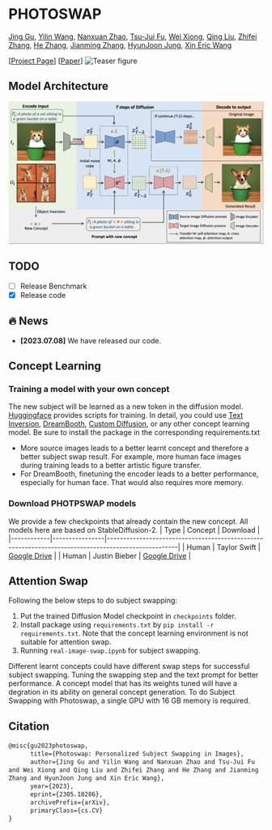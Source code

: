 # PHOTOSWAP

[Jing Gu](https://g-jing.github.io/), [Yilin Wang](https://yilinwang.org/), [Nanxuan Zhao](http://nxzhao.com/), [Tsu-Jui Fu](https://tsujuifu.github.io/), [Wei Xiong](https://wxiong.me/), [Qing Liu](https://qliu24.github.io/), [Zhifei Zhang](https://zzutk.github.io/), [He Zhang](https://sites.google.com/site/hezhangsprinter/), [Jianming Zhang](https://cs-people.bu.edu/jmzhang/), [HyunJoon Jung](https://polaris79.wixsite.com/hjung), [Xin Eric Wang](https://eric-xw.github.io/)


[[Project Page](https://photoswap.github.io/)] [[Paper](https://arxiv.org/abs/2305.18286)]
![Teaser figure](figures/teaser-arxiv.png)

## Model Architecture
![Teaser figure](figures/architecture.png)


## TODO
- [ ] Release Benchmark  
- [x] Release code  

## :fire: News
* **[2023.07.08]** We have released our code.

## Concept Learning

### Training a model with your own concept
The new subject will be learned as a new token in the diffusion model. [Huggingface](https://github.com/huggingface/diffusers/tree/main/examples/) provides scripts for training. In detail, you could use [Text Inversion](https://github.com/huggingface/diffusers/tree/main/examples/textual_inversion), [DreamBooth](https://github.com/huggingface/diffusers/tree/main/examples/dreambooth), [Custom Diffusion](https://github.com/huggingface/diffusers/tree/main/examples/custom_diffusion), or any other concept learning model.
Be sure to install the package in the corresponding requirements.txt

 - More source images leads to a better learnt concept and therefore a better subject swap result. For example, more human face images during training leads to a better artistic figure transfer.
 - For DreamBooth, finetuning the encoder leads to a better performance, especially for human face. That would also requires more memory.

### Download PHOTPSWAP models

We provide a few checkpoints that already contain the new concept. All models here are based on StableDiffusion-2.
| Type       | Concept        | Download                                                                                           |
|------------|----------------|----------------------------------------------------------------------------------------------------|
| Human      | Taylor Swift   | [Google Drive](https://drive.google.com/file/d/102wDjvxIyc8zL7_8IFR7roLG2A3MKYtd/view?usp=sharing) |
| Human      | Justin Bieber  | [Google Drive](https://drive.google.com/file/d/1SbuWoInZ7m7nKE5KD3C6I1zw3XlCNVpG/view?usp=sharing) |

## Attention Swap

Following the below steps to do subject swapping:
1. Put the trained Diffusion Model checkpoint in `checkpoints` folder.
2. Install package using `requirements.txt` by ```pip install -r requirements.txt```. Note that the concept learning environment is not suitable for attention swap.
3. Running `real-image-swap.ipynb` for subject swapping. 

Different learnt concepts could have different swap steps for successful subject swapping. Tuning the swapping step and the text prompt for better performance. A concept model that has its weights tuned will have a degration in its ability on general concept generation. To do Subject Swapping with Photoswap, a single GPU with 16 GB memory is required.


## Citation
```
@misc{gu2023photoswap,
      title={Photoswap: Personalized Subject Swapping in Images}, 
      author={Jing Gu and Yilin Wang and Nanxuan Zhao and Tsu-Jui Fu and Wei Xiong and Qing Liu and Zhifei Zhang and He Zhang and Jianming Zhang and HyunJoon Jung and Xin Eric Wang},
      year={2023},
      eprint={2305.18286},
      archivePrefix={arXiv},
      primaryClass={cs.CV}
}
```